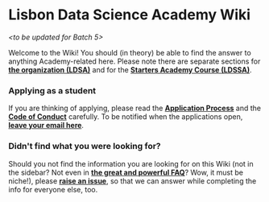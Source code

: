 # Lisbon Data Science Academy Wiki

_<to be updated for Batch 5>_

Welcome to the Wiki! You should (in theory) be able to find the answer to anything Academy-related here. Please note there are separate sections for [**the organization (LDSA)**](pages/Lisbon-Data-Science-Academy-(Organization).md) and for the [**Starters Academy Course (LDSSA)**](pages/Starters-Academy-(Course).md). 

### Applying as a student
If you are thinking of applying, please read the [**Application Process**](pages/Application-process.md) and the [**Code of Conduct**](pages/Code-of-Conduct.md) carefully. To be notified when the applications open, [**leave your email here**](http://www.lisbondatascience.org/).

### Didn't find what you were looking for? 
Should you not find the information you are looking for on this Wiki (not in the sidebar? Not even in [**the great and powerful FAQ**](pages/FAQ.md)? Wow, it must be niche!), please [**raise an issue**](https://github.com/LDSSA/wiki/issues), so that we can answer while completing the info for everyone else, too.


